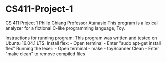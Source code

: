 # CS411-Project-1
CS 411 Project 1
Philip Chiang
Professor Atanasio
This program is a lexical analyzer for a fictional C-like programming language, Toy.

Instructions for running program:
    This program was written and tested on Ubuntu 16.04.1 LTS.
    Install flex:
        - Open terminal
        - Enter "sudo apt-get install flex"
    Running the lexer:
        - Open terminal
        - make
        - toyScanner <filename>
    Clean
        - Enter "make clean" to remove compiled files
